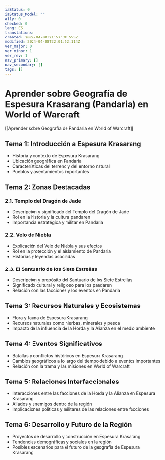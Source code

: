 ```yaml
---
iaStatus: 0
iaStatus_Model: ""
a11y: 0
checked: 0
lang: ES
translations: 
created: 2024-04-08T21:57:38.555Z
modified: 2024-04-08T22:01:52.114Z
ver_major: 0
ver_minor: 1
ver_rev: 1
nav_primary: []
nav_secondary: []
tags: []
---
```

# Aprender sobre Geografía de Espesura Krasarang (Pandaria) en World of Warcraft

[[Aprender sobre Geografía de Pandaria en World of Warcraft]]

## Tema 1: Introducción a Espesura Krasarang
- Historia y contexto de Espesura Krasarang
- Ubicación geográfica en Pandaria
- Características del terreno y del entorno natural
- Pueblos y asentamientos importantes

## Tema 2: Zonas Destacadas
### 2.1. Templo del Dragón de Jade
- Descripción y significado del Templo del Dragón de Jade
- Rol en la historia y la cultura pandaren
- Importancia estratégica y militar en Pandaria

### 2.2. Velo de Niebla
- Explicación del Velo de Niebla y sus efectos
- Rol en la protección y el aislamiento de Pandaria
- Historias y leyendas asociadas

### 2.3. El Santuario de los Siete Estrellas
- Descripción y propósito del Santuario de los Siete Estrellas
- Significado cultural y religioso para los pandaren
- Relación con las facciones y los eventos en Pandaria

## Tema 3: Recursos Naturales y Ecosistemas
- Flora y fauna de Espesura Krasarang
- Recursos naturales como hierbas, minerales y pesca
- Impacto de la influencia de la Horda y la Alianza en el medio ambiente

## Tema 4: Eventos Significativos
- Batallas y conflictos históricos en Espesura Krasarang
- Cambios geográficos a lo largo del tiempo debido a eventos importantes
- Relación con la trama y las misiones en World of Warcraft

## Tema 5: Relaciones Interfaccionales
- Interacciones entre las facciones de la Horda y la Alianza en Espesura Krasarang
- Aliados y enemigos dentro de la región
- Implicaciones políticas y militares de las relaciones entre facciones

## Tema 6: Desarrollo y Futuro de la Región
- Proyectos de desarrollo y construcción en Espesura Krasarang
- Tendencias demográficas y sociales en la región
- Posibles escenarios para el futuro de la geografía de Espesura Krasarang
